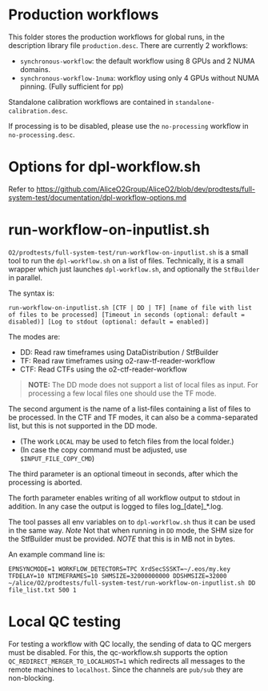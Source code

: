 # Production workflows
This folder stores the production workflows for global runs, in the description library file `production.desc`.
There are currently 2 workflows:
- `synchronous-workflow`: the default workflow using 8 GPUs and 2 NUMA domains.
- `synchronous-workflow-1numa`: workfloy using only 4 GPUs without NUMA pinning. (Fully sufficient for pp)

Standalone calibration workflows are contained in `standalone-calibration.desc`.

If processing is to be disabled, please use the `no-processing` workflow in `no-processing.desc`.

# Options for dpl-workflow.sh
Refer to https://github.com/AliceO2Group/AliceO2/blob/dev/prodtests/full-system-test/documentation/dpl-workflow-options.md

# run-workflow-on-inputlist.sh
`O2/prodtests/full-system-test/run-workflow-on-inputlist.sh` is a small tool to run the `dpl-workflow.sh` on a list of files.
Technically, it is a small wrapper which just launches `dpl-workflow.sh`, and optionally the `StfBuilder` in parallel.

The syntax is:
```
run-workflow-on-inputlist.sh [CTF | DD | TF] [name of file with list of files to be processed] [Timeout in seconds (optional: default = disabled)] [Log to stdout (optional: default = enabled)]
```
The modes are:
- DD: Read raw timeframes using DataDistribution / StfBuilder
- TF: Read raw timeframes using o2-raw-tf-reader-workflow
- CTF: Read CTFs using the o2-ctf-reader-workflow

> **NOTE:** The DD mode does not support a list of local files as input. For processing a few local files one should use the TF mode.

The second argument is the name of a list-files containing a list of files to be processed.
In the CTF and TF modes, it can also be a comma-separated list, but this is not supported in the DD mode.
- (The work `LOCAL` may be used to fetch files from the local folder.)
- (In case the copy command must be adjusted, use `$INPUT_FILE_COPY_CMD`)

The third parameter is an optional timeout in seconds, after which the processing is aborted.

The forth parameter enables writing of all workflow output to stdout in addition.
In any case the output is logged to files log_[date]_*.log.

The tool passes all env variables on to `dpl-workflow.sh` thus it can be used in the same way.
*Note* Not that when running in `DD` mode, the SHM size for the StfBuilder must be provided. *NOTE* that this is in MB not in bytes.

An example command line is:
```
EPNSYNCMODE=1 WORKFLOW_DETECTORS=TPC XrdSecSSSKT=~/.eos/my.key TFDELAY=10 NTIMEFRAMES=10 SHMSIZE=32000000000 DDSHMSIZE=32000 ~/alice/O2/prodtests/full-system-test/run-workflow-on-inputlist.sh DD file_list.txt 500 1
```

# Local QC testing
For testing a workflow with QC locally, the sending of data to QC mergers must be disabled. For this, the qc-workflow.sh supports the option `QC_REDIRECT_MERGER_TO_LOCALHOST=1` which redirects all messages to the remote machines to `localhost`.
Since the channels are `pub/sub` they are non-blocking.
